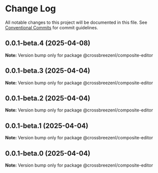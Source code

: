 # Change Log

All notable changes to this project will be documented in this file.
See [Conventional Commits](https://conventionalcommits.org) for commit guidelines.

## 0.0.1-beta.4 (2025-04-08)

**Note:** Version bump only for package @crossbreezenl/composite-editor

## 0.0.1-beta.3 (2025-04-04)

**Note:** Version bump only for package @crossbreezenl/composite-editor

## 0.0.1-beta.2 (2025-04-04)

**Note:** Version bump only for package @crossbreezenl/composite-editor

## 0.0.1-beta.1 (2025-04-04)

**Note:** Version bump only for package @crossbreezenl/composite-editor

## 0.0.1-beta.0 (2025-04-04)

**Note:** Version bump only for package @crossbreezenl/composite-editor
